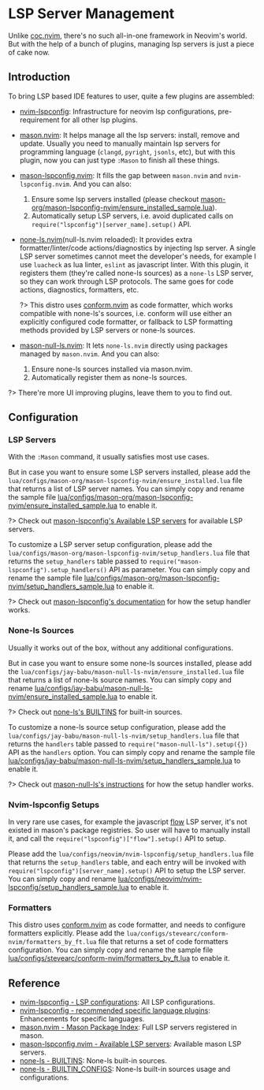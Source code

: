 # LSP Server Management

Unlike [coc.nvim](https://github.com/neoclide/coc.nvim), there's no such all-in-one framework in Neovim's world. But with the help of a bunch of plugins, managing lsp servers is just a piece of cake now.

## Introduction

To bring LSP based IDE features to user, quite a few plugins are assembled:

- [nvim-lspconfig](https://github.com/neovim/nvim-lspconfig): Infrastructure for neovim lsp configurations, pre-requirement for all other lsp plugins.
- [mason.nvim](https://github.com/mason-org/mason.nvim): It helps manage all the lsp servers: install, remove and update. Usually you need to manually maintain lsp servers for programming language (`clangd`, `pyright`, `jsonls`, etc), but with this plugin, now you can just type `:Mason` to finish all these things.
- [mason-lspconfig.nvim](https://github.com/mason-org/mason-lspconfig.nvim): It fills the gap between `mason.nvim` and `nvim-lspconfig.nvim`. And you can also:
  1. Ensure some lsp servers installed (please checkout [mason-org/mason-lspconfig-nvim/ensure_installed_sample.lua](https://github.com/linrongbin16/lin.nvim/blob/744e4c7fd9e0c55630a4881279eefe671bfcee43/lua/configs/mason-org/mason-lspconfig-nvim/ensure_installed_sample.lua)).
  2. Automatically setup LSP servers, i.e. avoid duplicated calls on `require("lspconfig")[server_name].setup()` API.
- [none-ls.nvim](https://github.com/nvimtools/none-ls.nvim)(null-ls.nvim reloaded): It provides extra formatter/linter/code actions/diagnostics by injecting lsp server. A single LSP server sometimes cannot meet the developer's needs, for example I use `luacheck` as lua linter, `eslint` as javascript linter. With this plugin, it registers them (they're called none-ls sources) as a `none-ls` LSP server, so they can work through LSP protocols. The same goes for code actions, diagnostics, formatters, etc.

  ?> This distro uses [conform.nvim](https://github.com/stevearc/conform.nvim) as code formatter, which works compatible with none-ls's sources, i.e. conform will use either an explicitly configured code formatter, or fallback to LSP formatting methods provided by LSP servers or none-ls sources.

- [mason-null-ls.nvim](https://github.com/jay-babu/mason-null-ls.nvim): It lets `none-ls.nvim` directly using packages managed by `mason.nvim`. And you can also:
  1. Ensure none-ls sources installed via mason.nvim.
  2. Automatically register them as none-ls sources.

?> There're more UI improving plugins, leave them to you to find out.

## Configuration

### LSP Servers

With the `:Mason` command, it usually satisfies most use cases.

But in case you want to ensure some LSP servers installed, please add the `lua/configs/mason-org/mason-lspconfig-nvim/ensure_installed.lua` file that returns a list of LSP server names. You can simply copy and rename the sample file [lua/configs/mason-org/mason-lspconfig-nvim/ensure_installed_sample.lua](https://github.com/linrongbin16/lin.nvim/blob/744e4c7fd9e0c55630a4881279eefe671bfcee43/lua/configs/mason-org/mason-lspconfig-nvim/ensure_installed_sample.lua) to enable it.

?> Check out [mason-lspconfig's Available LSP servers](https://github.com/mason-org/mason-lspconfig.nvim#available-lsp-servers) for available LSP servers.

To customize a LSP server setup configuration, please add the `lua/configs/mason-org/mason-lspconfig-nvim/setup_handlers.lua` file that returns the `setup_handlers` table passed to `require("mason-lspconfig").setup_handlers()` API as parameter. You can simply copy and rename the sample file [lua/configs/mason-org/mason-lspconfig-nvim/setup_handlers_sample.lua](https://github.com/linrongbin16/lin.nvim/blob/744e4c7fd9e0c55630a4881279eefe671bfcee43/lua/configs/mason-org/mason-lspconfig-nvim/setup_handlers_sample.lua) to enable it.

?> Check out [mason-lspconfig's documentation](https://github.com/mason-org/mason-lspconfig.nvim/blob/37a336b653f8594df75c827ed589f1c91d91ff6c/doc/mason-lspconfig.txt#L164) for how the setup handler works.

### None-ls Sources

Usually it works out of the box, without any additional configurations.

But in case you want to ensure some none-ls sources installed, please add the `lua/configs/jay-babu/mason-null-ls-nvim/ensure_installed.lua` file that returns a list of none-ls source names. You can simply copy and rename [lua/configs/jay-babu/mason-null-ls-nvim/ensure_installed_sample.lua](https://github.com/linrongbin16/lin.nvim/blob/744e4c7fd9e0c55630a4881279eefe671bfcee43/lua/configs/jay-babu/mason-null-ls-nvim/ensure_installed_sample.lua) to enable it.

?> Check out [none-ls's BUILTINS](https://github.com/nvimtools/none-ls.nvim/blob/main/doc/BUILTINS.md) for built-in sources.

To customize a none-ls source setup configuration, please add the `lua/configs/jay-babu/mason-null-ls-nvim/setup_handlers.lua` file that returns the `handlers` table passed to `require("mason-null-ls").setup({})` API as the `handlers` option. You can simply copy and rename the sample file [lua/configs/jay-babu/mason-null-ls-nvim/setup_handlers_sample.lua](https://github.com/linrongbin16/lin.nvim/blob/744e4c7fd9e0c55630a4881279eefe671bfcee43/lua/configs/jay-babu/mason-null-ls-nvim/setup_handlers_sample.lua) to enable it.

?> Check out [mason-null-ls's instructions](https://github.com/nvimtools/none-ls.nvim/blob/main/doc/BUILTIN_CONFIG.md) for how the setup handler works.

### Nvim-lspconfig Setups

In very rare use cases, for example the javascript [flow](https://github.com/facebook/flow) LSP server, it's not existed in mason's package registries. So user will have to manually install it, and call the `require("lspconfig")["flow"].setup()` API to setup.

Please add the `lua/configs/neovim/nvim-lspconfig/setup_handlers.lua` file that returns the `setup_handlers` table, and each entry will be invoked with `require("lspconfig")[server_name].setup()` API to setup the LSP server. You can simply copy and rename [lua/configs/neovim/nvim-lspconfig/setup_handlers_sample.lua](https://github.com/linrongbin16/lin.nvim/blob/d910b5e4209ebf414aefde5174f944ad5e18c82e/lua/configs/neovim/nvim-lspconfig/setup_handlers_sample.lua?plain=1) to enable it.

### Formatters

This distro uses [conform.nvim](https://github.com/stevearc/conform.nvim) as code formatter, and needs to configure formatters explicitly. Please add the `lua/configs/stevearc/conform-nvim/formatters_by_ft.lua` file that returns a set of code formatters configuration. You can simply copy and rename the sample file [lua/configs/stevearc/conform-nvim/formatters_by_ft.lua](https://github.com/linrongbin16/lin.nvim/blob/3b567314f85f56c3397fcdba382ec53a5bfae953/lua/configs/stevearc/conform-nvim/formatters_by_ft_sample.lua) to enable it.

## Reference

- [nvim-lspconfig - LSP configurations](https://github.com/neovim/nvim-lspconfig/blob/master/doc/server_configurations.md): All LSP configurations.
- [nvim-lspconfig - recommended specific language plugins](https://github.com/neovim/nvim-lspconfig/wiki/Language-specific-plugins): Enhancements for specific languages.
- [mason.nvim - Mason Package Index](https://github.com/mason-org/mason.nvim/blob/main/PACKAGES.md): Full LSP servers registered in mason.
- [mason-lspconfig.nvim - Available LSP servers](https://github.com/mason-org/mason-lspconfig.nvim#available-lsp-servers): Available mason LSP servers.
- [none-ls - BUILTINS](https://github.com/nvimtools/none-ls.nvim/blob/main/doc/BUILTINS.md): None-ls built-in sources.
- [none-ls - BUILTIN_CONFIGS](https://github.com/nvimtools/none-ls.nvim/blob/main/doc/BUILTIN_CONFIG.md): None-ls built-in sources usage and configurations.

